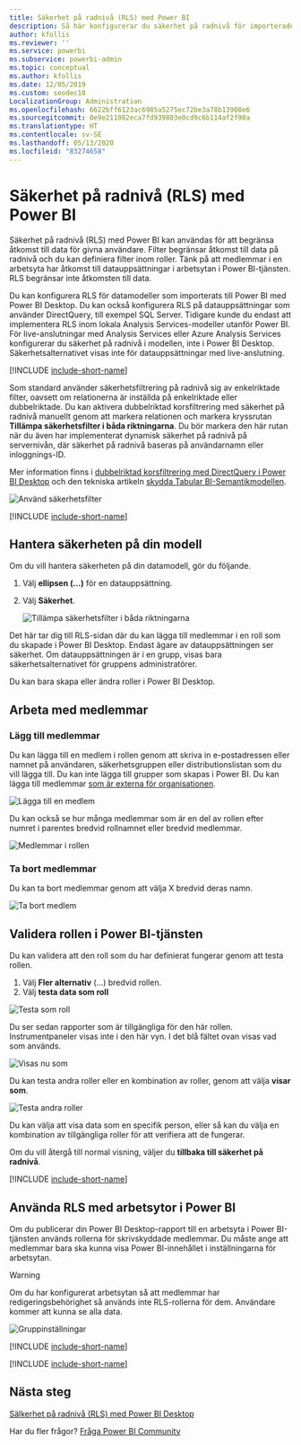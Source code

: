 ```yaml
---
title: Säkerhet på radnivå (RLS) med Power BI
description: Så här konfigurerar du säkerhet på radnivå för importerade datauppsättningar och DirectQuery i Power BI-tjänsten.
author: kfollis
ms.reviewer: ''
ms.service: powerbi
ms.subservice: powerbi-admin
ms.topic: conceptual
ms.author: kfollis
ms.date: 12/05/2019
ms.custom: seodec18
LocalizationGroup: Administration
ms.openlocfilehash: 6622bff6123ac6985a5275ec72be3a78b13908e6
ms.sourcegitcommit: 0e9e211082eca7fd939803e0cd9c6b114af2f90a
ms.translationtype: HT
ms.contentlocale: sv-SE
ms.lasthandoff: 05/13/2020
ms.locfileid: "83274658"
---
```

# <a name="row-level-security-rls-with-power-bi"></a>Säkerhet på radnivå (RLS) med Power BI

Säkerhet på radnivå (RLS) med Power BI kan användas för att begränsa åtkomst till data för givna användare. Filter begränsar åtkomst till data på radnivå och du kan definiera filter inom roller. Tänk på att medlemmar i en arbetsyta har åtkomst till datauppsättningar i arbetsytan i Power BI-tjänsten. RLS begränsar inte åtkomsten till data.

Du kan konfigurera RLS för datamodeller som importerats till Power BI med Power BI Desktop. Du kan också konfigurera RLS på datauppsättningar som använder DirectQuery, till exempel SQL Server. Tidigare kunde du endast att implementera RLS inom lokala Analysis Services-modeller utanför Power BI. För live-anslutningar med Analysis Services eller Azure Analysis Services konfigurerar du säkerhet på radnivå i modellen, inte i Power BI Desktop. Säkerhetsalternativet visas inte för datauppsättningar med live-anslutning.

[!INCLUDE [include-short-name](../includes/rls-desktop-define-roles.md)]

Som standard använder säkerhetsfiltrering på radnivå sig av enkelriktade filter, oavsett om relationerna är inställda på enkelriktade eller dubbelriktade. Du kan aktivera dubbelriktad korsfiltrering med säkerhet på radnivå manuellt genom att markera relationen och markera kryssrutan **Tillämpa säkerhetsfilter i båda riktningarna**. Du bör markera den här rutan när du även har implementerat dynamisk säkerhet på radnivå på servernivån, där säkerhet på radnivå baseras på användarnamn eller inloggnings-ID.

Mer information finns i [dubbelriktad korsfiltrering med DirectQuery i Power BI Desktop](../transform-model/desktop-bidirectional-filtering.md) och den tekniska artikeln [skydda Tabular BI-Semantikmodellen](https://download.microsoft.com/download/D/2/0/D20E1C5F-72EA-4505-9F26-FEF9550EFD44/Securing%20the%20Tabular%20BI%20Semantic%20Model.docx).

![Använd säkerhetsfilter](media/service-admin-rls/rls-apply-security-filter.png)


[!INCLUDE [include-short-name](../includes/rls-desktop-view-as-roles.md)]

## <a name="manage-security-on-your-model"></a>Hantera säkerheten på din modell

Om du vill hantera säkerheten på din datamodell, gör du följande.

1. Välj **ellipsen (...)**  för en datauppsättning.
2. Välj **Säkerhet**.
   
   ![Tillämpa säkerhetsfilter i båda riktningarna](media/service-admin-rls/rls-security.png)

Det här tar dig till RLS-sidan där du kan lägga till medlemmar i en roll som du skapade i Power BI Desktop. Endast ägare av datauppsättningen ser säkerhet. Om datauppsättningen är i en grupp, visas bara säkerhetsalternativet för gruppens administratörer. 

Du kan bara skapa eller ändra roller i Power BI Desktop.

## <a name="working-with-members"></a>Arbeta med medlemmar

### <a name="add-members"></a>Lägg till medlemmar

Du kan lägga till en medlem i rollen genom att skriva in e-postadressen eller namnet på användaren, säkerhetsgruppen eller distributionslistan som du vill lägga till. Du kan inte lägga till grupper som skapas i Power BI. Du kan lägga till medlemmar [som är externa för organisationen](../guidance/whitepaper-azure-b2b-power-bi.md#data-security-for-external-partners).

![Lägga till en medlem](media/service-admin-rls/rls-add-member.png)

Du kan också se hur många medlemmar som är en del av rollen efter numret i parentes bredvid rollnamnet eller bredvid medlemmar.

![Medlemmar i rollen](media/service-admin-rls/rls-member-count.png)

### <a name="remove-members"></a>Ta bort medlemmar

Du kan ta bort medlemmar genom att välja X bredvid deras namn. 

![Ta bort medlem](media/service-admin-rls/rls-remove-member.png)

## <a name="validating-the-role-within-the-power-bi-service"></a>Validera rollen i Power BI-tjänsten

Du kan validera att den roll som du har definierat fungerar genom att testa rollen. 

1. Välj **Fler alternativ** (...) bredvid rollen.
2. Välj **testa data som roll**

![Testa som roll](media/service-admin-rls/rls-test-role.png)

Du ser sedan rapporter som är tillgängliga för den här rollen. Instrumentpaneler visas inte i den här vyn. I det blå fältet ovan visas vad som används.

![Visas nu som <roll>](media/service-admin-rls/rls-test-role2.png)

Du kan testa andra roller eller en kombination av roller, genom att välja **visar som**.

![Testa andra roller](media/service-admin-rls/rls-test-role3.png)

Du kan välja att visa data som en specifik person, eller så kan du välja en kombination av tillgängliga roller för att verifiera att de fungerar. 

Om du vill återgå till normal visning, väljer du **tillbaka till säkerhet på radnivå**.

[!INCLUDE [include-short-name](../includes/rls-usernames.md)]

## <a name="using-rls-with-workspaces-in-power-bi"></a>Använda RLS med arbetsytor i Power BI

Om du publicerar din Power BI Desktop-rapport till en arbetsyta i Power BI-tjänsten används rollerna för skrivskyddade medlemmar. Du måste ange att medlemmar bara ska kunna visa Power BI-innehållet i inställningarna för arbetsytan.

> [!WARNING]
> Om du har konfigurerat arbetsytan så att medlemmar har redigeringsbehörighet så används inte RLS-rollerna för dem. Användare kommer att kunna se alla data.

![Gruppinställningar](media/service-admin-rls/rls-group-settings.png)

[!INCLUDE [include-short-name](../includes/rls-limitations.md)]

[!INCLUDE [include-short-name](../includes/rls-faq.md)]

## <a name="next-steps"></a>Nästa steg
[Sälkerhet på radnivå (RLS) med Power BI Desktop](../create-reports/desktop-rls.md)  

Har du fler frågor? [Fråga Power BI Community](https://community.powerbi.com/)


